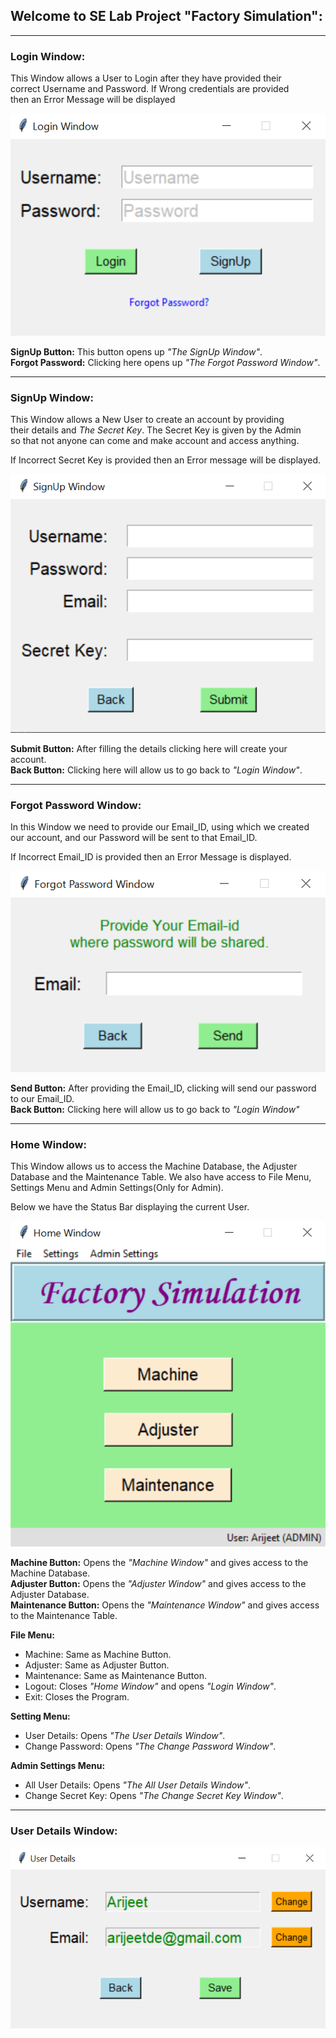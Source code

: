 ## Welcome to SE Lab Project "Factory Simulation":

---
### Login Window:
This Window allows a User to Login after they have provided their  
correct Username and Password. If Wrong credentials are provided  
then an Error Message will be displayed

![Login Window](https://raw.githubusercontent.com/debroglie27/tensorEnv/main/Tkinter_prac/Projects/SE_Lab_Project9/FrontEnd_Images/Login.png)

**SignUp Button:** This button opens up *"The SignUp Window"*.  
**Forgot Password:** Clicking here opens up *"The Forgot Password Window"*.

---
### SignUp Window:
This Window allows a New User to create an account by providing  
their details and *The Secret Key*. The Secret Key is given by the Admin  
so that not anyone can come and make account and access anything.

If Incorrect Secret Key is provided then an Error message will be displayed.

![SignUp Window](https://raw.githubusercontent.com/debroglie27/tensorEnv/main/Tkinter_prac/Projects/SE_Lab_Project9/FrontEnd_Images/SignUp.png)

**Submit Button:** After filling the details clicking here will create your account.  
**Back Button:** Clicking here will allow us to go back to *"Login Window"*.

---
### Forgot Password Window:
In this Window we need to provide our Email_ID, using which we created  
our account, and our Password will be sent to that Email_ID.

If Incorrect Email_ID is provided then an Error Message is displayed.

![Forgot Password Window](https://raw.githubusercontent.com/debroglie27/tensorEnv/main/Tkinter_prac/Projects/SE_Lab_Project9/FrontEnd_Images/Forgot_Password.png)

**Send Button:** After providing the Email_ID, clicking will send our password  
to our Email_ID.  
**Back Button:** Clicking here will allow us to go back to *"Login Window"*

---
### Home Window:
This Window allows us to access the Machine Database, the Adjuster  
Database and the Maintenance Table. We also have access to File Menu,  
Settings Menu and Admin Settings(Only for Admin).

Below we have the Status Bar displaying the current User.

![Home Window](https://raw.githubusercontent.com/debroglie27/tensorEnv/main/Tkinter_prac/Projects/SE_Lab_Project9/FrontEnd_Images/Home.png)

**Machine Button:** Opens the *"Machine Window"* and gives access to the Machine Database.  
**Adjuster Button:** Opens the *"Adjuster Window"* and gives access to the Adjuster Database.  
**Maintenance Button:** Opens the *"Maintenance Window"* and gives access to the Maintenance Table.  

**File Menu:**  
* Machine: Same as Machine Button.
* Adjuster: Same as Adjuster Button.
* Maintenance: Same as Maintenance Button.
* Logout: Closes *"Home Window"* and opens *"Login Window"*.
* Exit: Closes the Program.

**Setting Menu:**
* User Details: Opens *"The User Details Window"*.
* Change Password: Opens *"The Change Password Window"*.

**Admin Settings Menu:**
* All User Details: Opens *"The All User Details Window"*.
* Change Secret Key: Opens *"The Change Secret Key Window"*.

---
### User Details Window:

![User Details Window](https://raw.githubusercontent.com/debroglie27/tensorEnv/main/Tkinter_prac/Projects/SE_Lab_Project9/FrontEnd_Images/User_Details.png)

